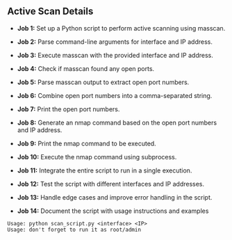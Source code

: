 ## Active Scan Details 

- **Job 1:** Set up a Python script to perform active scanning using masscan.
- **Job 2:** Parse command-line arguments for interface and IP address.
- **Job 3:** Execute masscan with the provided interface and IP address.
- **Job 4:** Check if masscan found any open ports.

- **Job 5:** Parse masscan output to extract open port numbers.
- **Job 6:** Combine open port numbers into a comma-separated string.
- **Job 7:** Print the open port numbers.

- **Job 8:** Generate an nmap command based on the open port numbers and IP address.
- **Job 9:** Print the nmap command to be executed.

- **Job 10:** Execute the nmap command using subprocess.

- **Job 11:** Integrate the entire script to run in a single execution.

- **Job 12:** Test the script with different interfaces and IP addresses.
- **Job 13:** Handle edge cases and improve error handling in the script.
- **Job 14:** Document the script with usage instructions and examples

```
Usage: python scan_script.py <interface> <IP>
Usage: don't forget to run it as root/admin
```